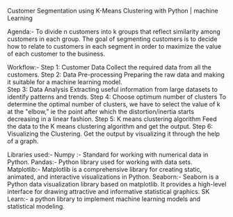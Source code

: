 Customer Segmentation using K-Means Clustering with Python | machine Learning

Agenda:- To divide n customers into k groups that reflect similarity among customers in each group. The goal of segmenting customers is to decide how to relate to customers in each segment in order to maximize the value of each customer to the business.

Workflow:-
	Step 1: Customer Data
		Collect the required data from all the customers.
	Step 2: Data Pre-processing
		Preparing the raw data and making it suitable for a
machine learning model. 	
Step 3: Data Analysis
	Extracting useful information from large datasets to
identify patterns and trends.
Step 4: Choose optimum number of clusters
	To determine the optimal number of clusters, we 
have to select the value of k at the "elbow,” ie 
the point after which the distortion/inertia starts
decreasing in a linear fashion.
Step 5: K means clustering algorithm
		Feed the data to the K means clustering algorithm
and get the output.
Step 6: Visualizing the Clustering.
	Get the output by visualizing it through the help of a graph.


Libraries used:-
	Numpy :- Standard for working with numerical data in Python.
	Pandas:- Python library used for working with data sets.
	Matplotlib:- Matplotlib is a comprehensive library for
creating static, animated, and interactive visualizations in Python. 
Seaborn:- Seaborn is a Python data visualization library based on matplotlib. It provides a high-level interface for drawing attractive and informative statistical graphics.
SK Learn:- a python library to implement machine learning models and statistical modeling. 




